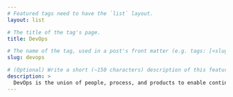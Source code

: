 ```yaml
---
# Featured tags need to have the `list` layout.
layout: list

# The title of the tag's page.
title: DevOps

# The name of the tag, used in a post's front matter (e.g. tags: [<slug>]).
slug: devops

# (Optional) Write a short (~150 characters) description of this featured tag.
description: >
  DevOps is the union of people, process, and products to enable continuous delivery of value to our end users.
---
```

